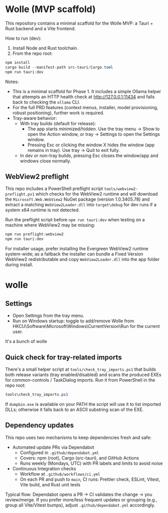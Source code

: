 # Wolle (MVP scaffold)

This repository contains a minimal scaffold for the Wolle MVP: a Tauri + Rust backend and a Vite frontend.

How to run (dev):

1. Install Node and Rust toolchain.
2. From the repo root:

```powershell
npm install
cargo build --manifest-path src-tauri/Cargo.toml
npm run tauri:dev
```

Notes:

- This is a minimal scaffold for Phase 1. It includes a simple Ollama helper that attempts an HTTP health check at http://127.0.0.1:11434 and falls back to checking the `ollama` CLI.
- For the full PRD features (context menus, installer, model provisioning, robust positioning), further work is required.
- Tray-aware behavior:
  - With tray builds (default for release):
    - The app starts minimized/hidden. Use the tray menu → Show to open the Action window, or tray → Settings to open the Settings window.
    - Pressing Esc or clicking the window X hides the window (app remains in tray). Use tray → Quit to exit fully.
  - In dev or non-tray builds, pressing Esc closes the window/app and windows close normally.

## WebView2 preflight

This repo includes a PowerShell preflight script `tools/webview2-preflight.ps1` which checks for the WebView2 runtime and will download the `Microsoft.Web.WebView2` NuGet package (version 1.0.3405.78) and extract a matching `WebView2Loader.dll` into `target\debug` for dev runs if a system x64 runtime is not detected.

Run the preflight script before `npm run tauri:dev` when testing on a machine where WebView2 may be missing:

```powershell
npm run preflight:webview2
npm run tauri:dev
```

For installer usage, prefer installing the Evergreen WebView2 runtime system-wide; as a fallback the installer can bundle a Fixed Version WebView2 redistributable and copy `WebView2Loader.dll` into the app folder during install.

# wolle

## Settings

- Open Settings from the tray menu.
- Run on Windows startup: toggle to add/remove Wolle from HKCU\Software\Microsoft\Windows\CurrentVersion\Run for the current user.

It's a bunch of wolle

## Quick check for tray-related imports

There's a small helper script at `tools/check_tray_imports.ps1` that builds both release variants (tray enabled/disabled) and scans the produced EXEs for common-controls / TaskDialog imports. Run it from PowerShell in the repo root:

```powershell
tools\check_tray_imports.ps1
```

If `dumpbin.exe` is available on your PATH the script will use it to list imported DLLs; otherwise it falls back to an ASCII substring scan of the EXE.

## Dependency updates

This repo uses two mechanisms to keep dependencies fresh and safe:

- Automated update PRs via Dependabot
  - Configured in `.github/dependabot.yml`
  - Covers: npm (root), Cargo (src-tauri), and GitHub Actions
  - Runs weekly (Mondays, UTC) with PR labels and limits to avoid noise
- Continuous Integration checks
  - Workflow at `.github/workflows/ci.yml`
  - On each PR and push to `main`, CI runs: Prettier check, ESLint, Vitest, Vite build, and Rust unit tests

Typical flow: Dependabot opens a PR → CI validates the change → you review/merge. If you prefer more/less frequent updates or grouping (e.g., group all Vite/Vitest bumps), adjust `.github/dependabot.yml` accordingly.
